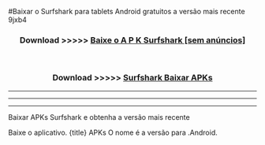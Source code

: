 #Baixar o Surfshark   para tablets Android gratuitos a versão mais recente 9jxb4


<div align="center">
<h3>Download >>>>> <a href="https://pt-web.web.app/?pt= Surfshark ">Baixe o A P K Surfshark  [sem anúncios]</a></h3><br>

<h3>Download >>>>> <a href="https://pt-web.web.app/?pt= Surfshark ">Surfshark  Baixar APKs</a></h3>
</div>

----------------------------------------------------------

----------------------------------------------------------

----------------------------------------------------------

Baixar APKs Surfshark  e obtenha a versão mais recente

Baixe o aplicativo. {title} APKs O nome é a versão para .Android.


